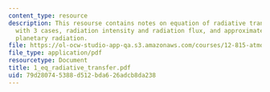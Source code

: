 ```yaml
---
content_type: resource
description: This resourse contains notes on equation of radiative transfer along
  with 3 cases, radiation intensity and radiation flux, and approximate solution for
  planetary radiation.
file: https://ol-ocw-studio-app-qa.s3.amazonaws.com/courses/12-815-atmospheric-radiation-fall-2006/79d280745388d512bda626adcb8da238_1_eq_radiative_transfer.pdf
file_type: application/pdf
resourcetype: Document
title: 1_eq_radiative_transfer.pdf
uid: 79d28074-5388-d512-bda6-26adcb8da238
---
```

